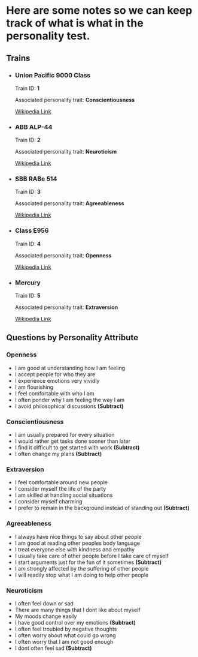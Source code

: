 # Here are some notes so we can keep track of what is what in the personality test.

## Trains 

- ### Union Pacific 9000 Class
  Train ID: **1**

  Associated personality trait: **Conscientiousness**

  [Wikipedia Link](https://en.wikipedia.org/wiki/Union_Pacific_9000_Class)

- ### ABB ALP-44
  Train ID: **2**

  Associated personality trait: **Neuroticism**

  [Wikipedia Link](https://en.wikipedia.org/wiki/ABB_ALP-44)

- ### SBB RABe 514
  Train ID: **3**

  Associated personality trait: **Agreeableness**

  [Wikipedia Link](https://en.wikipedia.org/wiki/SBB_RABe_514)

- ### Class E956
  Train ID: **4**

  Associated personality trait: **Openness**

  [Wikipedia Link](https://en.wikipedia.org/wiki/ALFA-X)

- ### Mercury
  Train ID: **5**

  Associated personality trait: **Extraversion**

  [Wikipedia Link](https://en.wikipedia.org/wiki/Mercury_(train))

## Questions by Personality Attribute

### Openness
- I am good at understanding how I am feeling
- I accept people for who they are
- I experience emotions very vividly
- I am flourishing
- I feel comfortable with who I am
- I often ponder why I am feeling the way I am
- I avoid philosophical discussions **(Subtract)**

### Conscientiousness
- I am usually prepared for every situation
- I would rather get tasks done sooner than later
- I find it difficult to get started with work **(Subtract)**
- I often change my plans **(Subtract)**

### Extraversion
- I feel comfortable around new people
- I consider myself the life of the party
- I am skilled at handling social situations
- I consider myself charming
- I prefer to remain in the background instead of standing out **(Subtract)**

### Agreeableness
- I always have nice things to say about other people
- I am good at reading other peoples body language
- I treat everyone else with kindness and empathy
- I usually take care of other people before I take care of myself
- I start arguments just for the fun of it sometimes **(Subtract)**
- I am strongly affected by the suffering of other people
- I will readily stop what I am doing to help other people

### Neuroticism
- I often feel down or sad
- There are many things that I dont like about myself
- My moods change easily
- I have good control over my emotions **(Subtract)**
- I often feel troubled by negative thoughts
- I often worry about what could go wrong
- I often worry that I am not good enough
- I dont often feel sad **(Subtract)**
